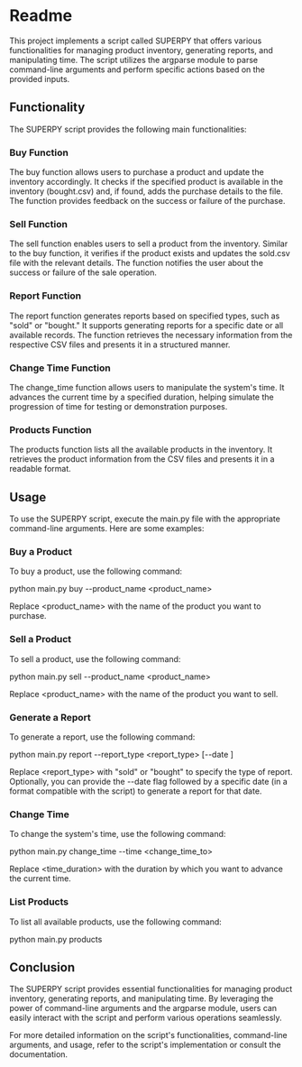 # Readme

This project implements a script called SUPERPY that offers various functionalities for managing product inventory, generating reports, and manipulating time. The script utilizes the argparse module to parse command-line arguments and perform specific actions based on the provided inputs.

## Functionality

The SUPERPY script provides the following main functionalities:

### Buy Function

The buy function allows users to purchase a product and update the inventory accordingly. It checks if the specified product is available in the inventory (bought.csv) and, if found, adds the purchase details to the file. The function provides feedback on the success or failure of the purchase.

### Sell Function

The sell function enables users to sell a product from the inventory. Similar to the buy function, it verifies if the product exists and updates the sold.csv file with the relevant details. The function notifies the user about the success or failure of the sale operation.

### Report Function

The report function generates reports based on specified types, such as "sold" or "bought." It supports generating reports for a specific date or all available records. The function retrieves the necessary information from the respective CSV files and presents it in a structured manner.

### Change Time Function

The change_time function allows users to manipulate the system's time. It advances the current time by a specified duration, helping simulate the progression of time for testing or demonstration purposes.

### Products Function

The products function lists all the available products in the inventory. It retrieves the product information from the CSV files and presents it in a readable format.

## Usage

To use the SUPERPY script, execute the main.py file with the appropriate command-line arguments. Here are some examples:

### Buy a Product

To buy a product, use the following command:


python main.py buy --product_name <product_name>


Replace <product_name> with the name of the product you want to purchase.

### Sell a Product

To sell a product, use the following command:


python main.py sell --product_name <product_name>


Replace <product_name> with the name of the product you want to sell.

### Generate a Report

To generate a report, use the following command:


python main.py report --report_type <report_type> [--date <date>]


Replace <report_type> with "sold" or "bought" to specify the type of report. Optionally, you can provide the --date flag followed by a specific date (in a format compatible with the script) to generate a report for that date.

### Change Time

To change the system's time, use the following command:


python main.py change_time --time <change_time_to>


Replace <time_duration> with the duration by which you want to advance the current time.

### List Products

To list all available products, use the following command:


python main.py products


## Conclusion

The SUPERPY script provides essential functionalities for managing product inventory, generating reports, and manipulating time. By leveraging the power of command-line arguments and the argparse module, users can easily interact with the script and perform various operations seamlessly.

For more detailed information on the script's functionalities, command-line arguments, and usage, refer to the script's implementation or consult the documentation.